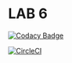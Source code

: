 # LAB 6

[![Codacy Badge](https://api.codacy.com/project/badge/Grade/942eb739de5d4b58bd2c2531255272cc)](https://www.codacy.com/manual/CarlosGomez380/CNYT?utm_source=github.com&amp;utm_medium=referral&amp;utm_content=CarlosGomez380/CNYT&amp;utm_campaign=Badge_Grade)

[![CircleCI](https://circleci.com/gh/CarlosGomez380/CNYT.svg?style=svg)](https://circleci.com/gh/CarlosGomez380/CNYT)
